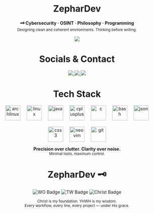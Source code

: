 

<h1 align="center">ZepharDev</h1>


<p align="center">
  <b>🗝️ Cybersecurity  · OSINT · Philosophy  · Programming</b><br>
  <sub>Designing clean and coherent environments. Thinking before writing.</sub>
</p>

<p align="center">
  <img src="https://img.shields.io/badge/License-GNU%20GPLv3-cba6f7?style=for-the-badge&labelColor=1e1e2e&logo=gnu&logoColor=white" />
</p>

<h1 align="center">Socials & Contact</h1>

<p align="center">
  <a href="https://www.instagram.com/zephartw" target="_blank">
    <img src="https://img.shields.io/badge/Instagram-zephartw-eba0ac?style=for-the-badge&logo=instagram&logoColor=white&labelColor=1e1e2e" />
  </a>
  <a href="https://www.reddit.com/u/Zephar_WO" target="_blank">
    <img src="https://img.shields.io/badge/Reddit-Zephar_WO-f9e2af?style=for-the-badge&logo=reddit&logoColor=white&labelColor=1e1e2e" />
  </a>
  <a href="mailto:zephartw@gmail.com">
    <img src="https://img.shields.io/badge/Email-zephartw@gmail.com-cba6f7?style=for-the-badge&logo=gmail&logoColor=white&labelColor=1e1e2e" />
  </a>
</p>

<h1 align="center">Tech Stack</h1>

<div align="center" style="display: flex; justify-content: center; gap: 20px; flex-wrap: wrap;">

  <img height="48" src="https://cdn.jsdelivr.net/gh/devicons/devicon/icons/archlinux/archlinux-original.svg" alt="archlinux" />
  <img height="48" src="https://cdn.jsdelivr.net/gh/devicons/devicon/icons/linux/linux-original.svg" alt="linux" />

  <img height="48" src="https://cdn.jsdelivr.net/gh/devicons/devicon/icons/java/java-original.svg" alt="java" />
  <img height="48" src="https://cdn.jsdelivr.net/gh/devicons/devicon/icons/cplusplus/cplusplus-original.svg" alt="cplusplus" />
  <img height="48" src="https://cdn.jsdelivr.net/gh/devicons/devicon/icons/c/c-original.svg" alt="c" />
  <img height="48" src="https://cdn.jsdelivr.net/gh/devicons/devicon/icons/bash/bash-original.svg" alt="bash" />
  <img height="48" src="https://cdn.jsdelivr.net/gh/devicons/devicon/icons/json/json-original.svg" alt="json" />
  <img height="48" src="https://cdn.jsdelivr.net/gh/devicons/devicon/icons/css3/css3-original.svg" alt="css3" />

  <img height="48" src="https://cdn.simpleicons.org/neovim/57a143" alt="neovim" />
  <img height="48" src="https://cdn.simpleicons.org/git/F05032" alt="git" />

</div>
<p align="center">
  <b>Precision over clutter. Clarity over noise.</b><br>
  <sub>Minimal tools, maximum control.</sub>
</p>

<h1 align="center">ZepharDev 🗝️</h1>

<p align="center">
  <img src="https://img.shields.io/badge/WO-Workflow_Optimization-cba6f7?style=for-the-badge&labelColor=1e1e2e&logo=awesome&logoColor=white" alt="WO Badge" />
  <img src="https://img.shields.io/badge/TW-True_Work-89b4fa?style=for-the-badge&labelColor=1e1e2e&logo=github-actions&logoColor=white" alt="TW Badge" />
  <img src="https://img.shields.io/badge/✝️-Christ%20is%20King-f5c2e7?style=for-the-badge&labelColor=1e1e2e&logoColor=white" alt="Christ Badge" />
</p>

<p align="center">
  <sub>Christ is my foundation. YHWH is my wisdom.<br>
  Every workflow, every line, every project — under His grace.</sub>
</p>